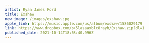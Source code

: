 ```yaml
---
artist: Ryan James Ford
title: Exshaw
new_image: /images/exshaw.jpg
apple_link: https://music.apple.com/us/album/exshaw/1586029179
link: https://www.dropbox.com/s/5lasaaxblc8rayh/Exshaw.zip?dl=1
published_date: 2021-10-14T18:58:40.996Z
---
```


